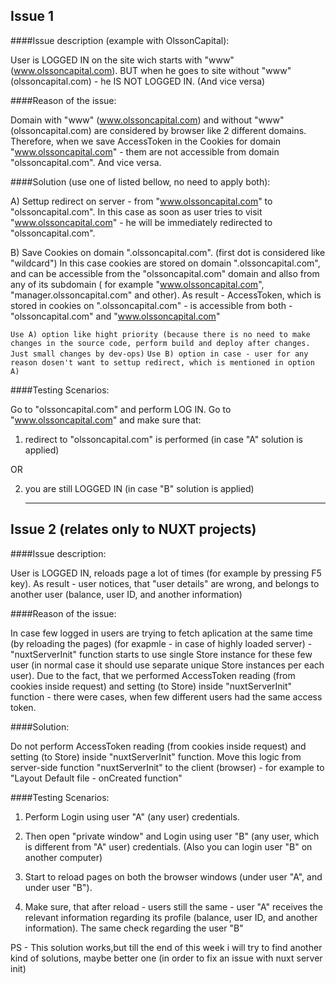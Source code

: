 ## Issue 1

####Issue description (example with OlssonCapital):

User is LOGGED IN on the site wich starts with "www" (www.olssoncapital.com).
BUT when he goes to site without "www" (olssoncapital.com) - he IS NOT LOGGED IN.
(And vice versa)

####Reason of the issue:

Domain with "www" (www.olssoncapital.com) and without "www" (olssoncapital.com) are considered by browser like 2 different domains.
Therefore, when we save AccessToken in the Cookies for domain "www.olssoncapital.com" - them are not accessible from domain "olssoncapital.com". And vice versa.

####Solution (use one of listed bellow, no need to apply both):

A) Settup redirect on server - from "www.olssoncapital.com" to "olssoncapital.com".
In this case as soon as user tries to visit "www.olssoncapital.com" - he will be immediately redirected to "olssoncapital.com".

B) Save Cookies on domain ".olssoncapital.com". (first dot is considered like "wildcard")
In this case cookies are stored on domain ".olssoncapital.com", and can be accessible from the "olssoncapital.com" domain and allso from any of its subdomain ( for example "www.olssoncapital.com", "manager.olssoncapital.com" and other). As result -  AccessToken, which is stored in cookies on ".olssoncapital.com" - is accessible from both - "olssoncapital.com" and "www.olssoncapital.com"

`Use A) option like hight priority (because there is no need to make changes in the source code, perform build and deploy after changes. Just small changes by dev-ops)`
`Use B) option in case - user for any reason dosen't want to settup redirect, which is mentioned in option A)`

####Testing Scenarios:

Go to "olssoncapital.com" and perform LOG IN.
Go to "www.olssoncapital.com" and make sure that:

1) redirect to "olssoncapital.com" is performed (in case "A" solution is applied)

OR

2) you are still LOGGED IN (in case "B" solution is applied)


   ------------------------------------------------------------------------------------------------------------------------------------------

## Issue 2 (relates only to NUXT projects)

####Issue description:

User is LOGGED IN, reloads page a lot of times (for example by pressing F5 key).
As result - user notices, that "user details" are wrong, and belongs to another user (balance, user ID, and another information)

####Reason of the issue:

In case few logged in users are trying to fetch aplication at the same time (by reloading the pages) (for exapmle - in case of highly loaded server) - "nuxtServerInit" function starts to use single Store instance for these few user (in normal case it should use separate unique Store instances per each user). Due to the fact, that we performed AccessToken reading (from cookies inside request) and setting (to Store) inside "nuxtServerInit" function - there were cases, when few different users had the same access token.

####Solution:

Do not perform AccessToken reading (from cookies inside request) and setting (to Store) inside "nuxtServerInit" function.
Move this logic from server-side function "nuxtServerInit" to the client (browser) - for example to "Layout Default file - onCreated function"

####Testing Scenarios:
1) Perform Login using user "A" (any user) credentials.

2) Then open "private window" and Login using user "B" (any user, which is different from "A" user) credentials. (Also you can login user "B" on another computer)

3) Start to reload pages on both the browser windows (under user "A", and under user "B").

4) Make sure, that after reload - users still the same - user "A" receives the relevant information regarding its profile (balance, user ID, and another information). The same check regarding the user "B"

PS - This solution works,but till the end of this week i will try to find another kind of solutions, maybe better one (in order to fix an issue with nuxt server init)

